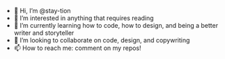 - 👋 Hi, I’m @stay-tion
- 👀 I’m interested in anything that requires reading
- 🌱 I’m currently learning how to code, how to design, and being a better writer and storyteller
- 💞️ I’m looking to collaborate on code, design, and copywriting
- 📫 How to reach me: comment on my repos!

<!---
stay-tion/stay-tion is a ✨ special ✨ repository because its `README.md` (this file) appears on your GitHub profile.
You can click the Preview link to take a look at your changes.
--->
